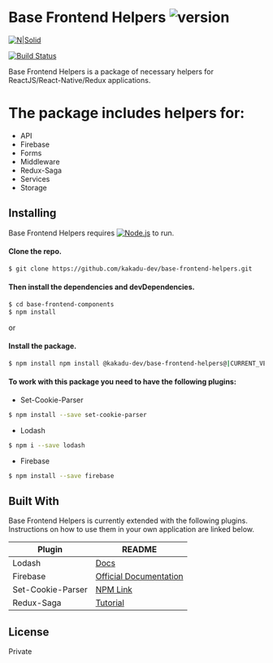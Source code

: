 # Base Frontend Helpers ![version](https://img.shields.io/badge/version-1.18.11-blue)

[![N|Solid](https://avatars3.githubusercontent.com/u/39901497?s=200&v=4)](https://github.com/kakadu-dev)

[![Build Status](https://img.shields.io/badge/build-passing-brightgreen)](https://github.com/kakadu-dev/base-frontend-helpers)

Base Frontend Helpers is a package of necessary helpers for ReactJS/React-Native/Redux applications.
# The package includes helpers for:
  - API 
  - Firebase
  - Forms
  - Middleware
  - Redux-Saga
  - Services
  - Storage

## Installing

Base Frontend Helpers requires [![Node.js](https://img.shields.io/badge/Node-JS-brightgreen)](https://nodejs.org/en/) to run.

#### Clone the repo.

```sh
$ git clone https://github.com/kakadu-dev/base-frontend-helpers.git
``` 

#### Then install the dependencies and devDependencies.

```sh
$ cd base-frontend-components
$ npm install
```

or

#### Install the package.

```sh
$ npm install npm install @kakadu-dev/base-frontend-helpers@|CURRENT_VERSION|
```

#### To work with this package you need to have the following plugins:

- Set-Cookie-Parser
```sh
$ npm install --save set-cookie-parser
```

- Lodash
```sh
$ npm i --save lodash
```

- Firebase
```sh
$ npm install --save firebase
```

## Built With
Base Frontend Helpers is currently extended with the following plugins. 
Instructions on how to use them in your own application are linked below.

| Plugin | README |
| ------ | ------ |
| Lodash | [Docs](https://lodash.com/docs/4.17.15) |
| Firebase | [Official Documentation](https://firebase.google.com/docs?hl=ru) |
| Set-Cookie-Parser | [NPM Link](https://www.npmjs.com/package/set-cookie-parser) |
| Redux-Saga | [Tutorial](https://redux-saga.js.org/docs/introduction/BeginnerTutorial.html) 

License
----

Private
